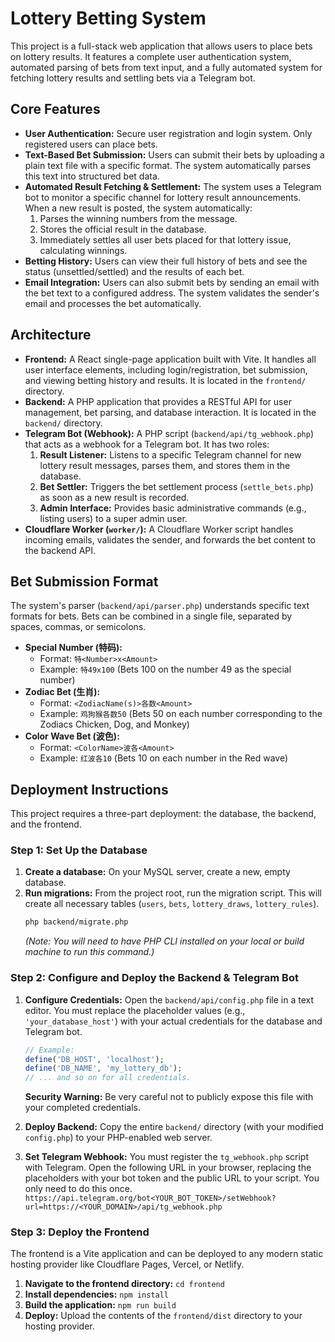 # Lottery Betting System

This project is a full-stack web application that allows users to place bets on lottery results. It features a complete user authentication system, automated parsing of bets from text input, and a fully automated system for fetching lottery results and settling bets via a Telegram bot.

## Core Features

-   **User Authentication:** Secure user registration and login system. Only registered users can place bets.
-   **Text-Based Bet Submission:** Users can submit their bets by uploading a plain text file with a specific format. The system automatically parses this text into structured bet data.
-   **Automated Result Fetching & Settlement:** The system uses a Telegram bot to monitor a specific channel for lottery result announcements. When a new result is posted, the system automatically:
    1.  Parses the winning numbers from the message.
    2.  Stores the official result in the database.
    3.  Immediately settles all user bets placed for that lottery issue, calculating winnings.
-   **Betting History:** Users can view their full history of bets and see the status (unsettled/settled) and the results of each bet.
-   **Email Integration:** Users can also submit bets by sending an email with the bet text to a configured address. The system validates the sender's email and processes the bet automatically.

## Architecture

-   **Frontend:** A React single-page application built with Vite. It handles all user interface elements, including login/registration, bet submission, and viewing betting history and results. It is located in the `frontend/` directory.
-   **Backend:** A PHP application that provides a RESTful API for user management, bet parsing, and database interaction. It is located in the `backend/` directory.
-   **Telegram Bot (Webhook):** A PHP script (`backend/api/tg_webhook.php`) that acts as a webhook for a Telegram bot. It has two roles:
    1.  **Result Listener:** Listens to a specific Telegram channel for new lottery result messages, parses them, and stores them in the database.
    2.  **Bet Settler:** Triggers the bet settlement process (`settle_bets.php`) as soon as a new result is recorded.
    3.  **Admin Interface:** Provides basic administrative commands (e.g., listing users) to a super admin user.
-   **Cloudflare Worker (`worker/`):** A Cloudflare Worker script handles incoming emails, validates the sender, and forwards the bet content to the backend API.

## Bet Submission Format

The system's parser (`backend/api/parser.php`) understands specific text formats for bets. Bets can be combined in a single file, separated by spaces, commas, or semicolons.

-   **Special Number (特码):**
    -   Format: `特<Number>x<Amount>`
    -   Example: `特49x100` (Bets 100 on the number 49 as the special number)
-   **Zodiac Bet (生肖):**
    -   Format: `<ZodiacName(s)>各数<Amount>`
    -   Example: `鸡狗猴各数50` (Bets 50 on each number corresponding to the Zodiacs Chicken, Dog, and Monkey)
-   **Color Wave Bet (波色):**
    -   Format: `<ColorName>波各<Amount>`
    -   Example: `红波各10` (Bets 10 on each number in the Red wave)

## Deployment Instructions

This project requires a three-part deployment: the database, the backend, and the frontend.

### Step 1: Set Up the Database

1.  **Create a database:** On your MySQL server, create a new, empty database.
2.  **Run migrations:** From the project root, run the migration script. This will create all necessary tables (`users`, `bets`, `lottery_draws`, `lottery_rules`).
    ```bash
    php backend/migrate.php
    ```
    *(Note: You will need to have PHP CLI installed on your local or build machine to run this command.)*

### Step 2: Configure and Deploy the Backend & Telegram Bot

1.  **Configure Credentials:** Open the `backend/api/config.php` file in a text editor. You must replace the placeholder values (e.g., `'your_database_host'`) with your actual credentials for the database and Telegram bot.
    ```php
    // Example:
    define('DB_HOST', 'localhost');
    define('DB_NAME', 'my_lottery_db');
    // ... and so on for all credentials.
    ```
    **Security Warning:** Be very careful not to publicly expose this file with your completed credentials.

2.  **Deploy Backend:** Copy the entire `backend/` directory (with your modified `config.php`) to your PHP-enabled web server.

3.  **Set Telegram Webhook:** You must register the `tg_webhook.php` script with Telegram. Open the following URL in your browser, replacing the placeholders with your bot token and the public URL to your script. You only need to do this once.
    `https://api.telegram.org/bot<YOUR_BOT_TOKEN>/setWebhook?url=https://<YOUR_DOMAIN>/api/tg_webhook.php`

### Step 3: Deploy the Frontend

The frontend is a Vite application and can be deployed to any modern static hosting provider like Cloudflare Pages, Vercel, or Netlify.

1.  **Navigate to the frontend directory:** `cd frontend`
2.  **Install dependencies:** `npm install`
3.  **Build the application:** `npm run build`
4.  **Deploy:** Upload the contents of the `frontend/dist` directory to your hosting provider.
